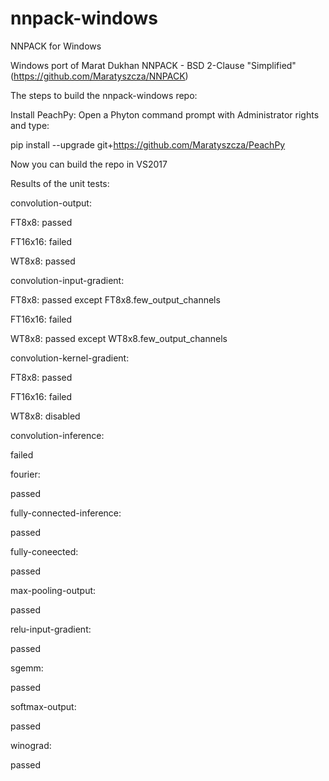 # nnpack-windows
NNPACK for Windows

Windows port of Marat Dukhan NNPACK - BSD 2-Clause "Simplified" (https://github.com/Maratyszcza/NNPACK)


The steps to build the nnpack-windows repo:


Install PeachPy:
Open a Phyton command prompt with Administrator rights and type:
  
  pip install --upgrade git+https://github.com/Maratyszcza/PeachPy


Now you can build the repo in VS2017



Results of the unit tests:

convolution-output:

  FT8x8:    passed

  FT16x16:  failed

  WT8x8:    passed


convolution-input-gradient:

  FT8x8:    passed except FT8x8.few_output_channels

  FT16x16:  failed

  WT8x8:    passed except WT8x8.few_output_channels


convolution-kernel-gradient:

  FT8x8:    passed

  FT16x16:  failed

  WT8x8:    disabled


convolution-inference:

failed


fourier:

passed


fully-connected-inference:

passed


fully-coneected:

passed


max-pooling-output:

passed


relu-input-gradient:

passed


sgemm:

passed


softmax-output:

passed


winograd:

passed

